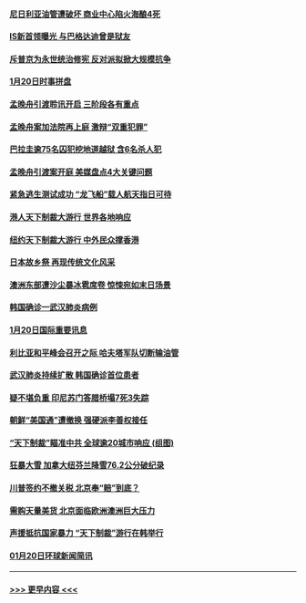 #### [尼日利亚油管遭破坏 商业中心陷火海酿4死](../pages/prog202/a102757272.md?t=01211522) 
#### [IS新首领曝光 与巴格达迪曾是狱友](../pages/prog202/a102757122.md?t=01211522) 
#### [斥普京为永世统治修宪 反对派拟掀大规模抗争](../pages/prog202/a102757022.md?t=01211522) 
#### [1月20日时事拼盘](../pages/prog202/a102757036.md?t=01211522) 
#### [孟晚舟引渡聆讯开启 三阶段各有重点](../pages/prog202/a102757006.md?t=01211522) 
#### [孟晚舟案加法院再上庭 激辩“双重犯罪”](../pages/prog202/a102756996.md?t=01211522) 
#### [巴拉圭逾75名囚犯挖地道越狱 含6名杀人犯](../pages/prog202/a102756968.md?t=01211522) 
#### [孟晚舟引渡案开庭 美媒盘点4大关键问题](../pages/prog202/a102756917.md?t=01211522) 
#### [紧急逃生测试成功 “龙飞船”载人航天指日可待](../pages/prog202/a102756957.md?t=01211522) 
#### [港人天下制裁大游行 世界各地响应](../pages/prog202/a102756878.md?t=01211522) 
#### [纽约天下制裁大游行 中外民众撑香港](../pages/prog202/a102756875.md?t=01211522) 
#### [日本故乡祭 再现传统文化风采](../pages/prog202/a102756778.md?t=01211522) 
#### [澳洲东部遭沙尘暴冰雹席卷 惊悚宛如末日场景](../pages/prog202/a102756630.md?t=01211522) 
#### [韩国确诊一武汉肺炎病例](../pages/prog202/a102756696.md?t=01211522) 
#### [1月20日国际重要讯息](../pages/prog202/a102756640.md?t=01211522) 
#### [利比亚和平峰会召开之际 哈夫塔军队切断输油管](../pages/prog202/a102756580.md?t=01211522) 
#### [武汉肺炎持续扩散 韩国确诊首位患者](../pages/prog202/a102756566.md?t=01211522) 
#### [疑不堪负重 印尼苏门答腊桥塌7死3失踪](../pages/prog202/a102756559.md?t=01211522) 
#### [朝鲜“美国通”遭撤换 强硬派李善权接任](../pages/prog202/a102756380.md?t=01211522) 
#### [“天下制裁”瞄准中共 全球逾20城市响应 (组图)](../pages/prog202/a102756496.md?t=01211522) 
#### [狂暴大雪 加拿大纽芬兰降雪76.2公分破纪录](../pages/prog202/a102756447.md?t=01211522) 
#### [川普签约不撤关税 北京奉“赔”到底？](../pages/prog202/a102756354.md?t=01211522) 
#### [需购天量美货 北京面临欧洲澳洲巨大压力](../pages/prog202/a102756304.md?t=01211522) 
#### [声援抵抗国家暴力 “天下制裁”游行在韩举行](../pages/prog202/a102756254.md?t=01211522) 
#### [01月20日环球新闻简讯](../pages/prog202/a102756238.md?t=01211522) 

----
#### [ >>> 更早内容 <<< ](../indexes/prog202-earlier.md)
